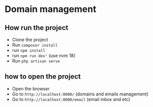 # Domain management

## How run the project

- Clone the project
- Run `composer install`
- run `npm install`
- run `npm run dev'` (use nvm 18)
- Run `php artisan serve`

## how to open the project

- Open the browser
- Go to `http://localhost:8000/` (domains and emails management)
- Go to `http://localhost:8000/email` (email inbox and etc)

